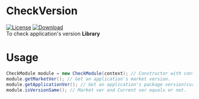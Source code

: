 # CheckVersion
[![License](https://img.shields.io/badge/License-Apache%202.0-blue.svg)](https://opensource.org/licenses/Apache-2.0)
[![Download](https://api.bintray.com/packages/eltoryn7/maven/check-market-version/images/download.svg)](https://bintray.com/eltoryn7/maven/check-market-version/_latestVersion)
</br>To check application's version **Library**

Usage
====
```java
CheckModule module = new CheckModule(context); // Constructor with context.
module.getMarketVer(); // Get an application's market version.
module.getApplicationVer(); // Get an application's package version(current version).
module.isVersionSame(); // Market ver and Current ver equals or not.
```
```kotlin

```
